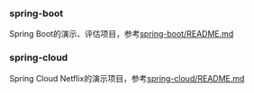 ### spring-boot

Spring Boot的演示、评估项目，参考[spring-boot/README.md](spring-boot/README.md)

### spring-cloud

Spring Cloud Netflix的演示项目，参考[spring-cloud/README.md](spring-cloud/README.md)